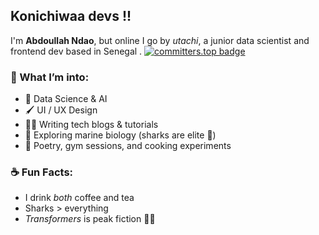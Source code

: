 ## Konichiwaa devs !!

I'm **Abdoullah Ndao**, but online I go by *utachi*, a junior data scientist and frontend dev based in Senegal .  [![committers.top badge](https://user-badge.committers.top/senegal/utachicodes.svg)](https://user-badge.committers.top/senegal/utachicodes)

### 🧠 What I’m into:
- 🧪 Data Science & AI
- 🖌️ UI / UX Design
- ✍🏽 Writing tech blogs & tutorials
- 🧭 Exploring marine biology (sharks are elite 🦈)
- 📜 Poetry, gym sessions, and cooking experiments

### ☕ Fun Facts:
- I drink *both* coffee and tea  
- Sharks > everything  
- *Transformers* is peak fiction 🤖🔥

